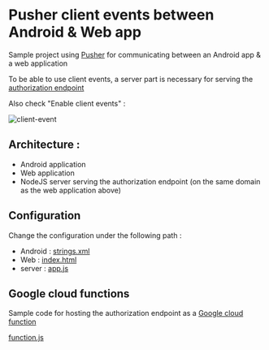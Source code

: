 # Pusher client events between Android & Web app

Sample project using [Pusher](https://pusher.com/) for communicating between an Android app & a web application

To be able to use client events, a server part is necessary for serving the [authorization endpoint](https://pusher.com/docs/channels/using_channels/events#triggering-client-events)

Also check "Enable client events" :

![client-event](https://user-images.githubusercontent.com/5183022/59983827-1eb9e880-9624-11e9-9aee-7f3bc8bbce7d.png)

## Architecture : 

* Android application
* Web application
* NodeJS server serving the authorization endpoint (on the same domain as the web application above)

## Configuration

Change the configuration under the following path :

* Android : [strings.xml](https://github.com/bertrandmartel/pusher-client-events/blob/master/android/app/src/main/res/values/strings.xml)
* Web : [index.html](https://github.com/bertrandmartel/pusher-client-events/blob/master/web/public/index.html)
* server : [app.js](https://github.com/bertrandmartel/pusher-client-events/blob/master/web/app.js) 

## Google cloud functions

Sample code for hosting the authorization endpoint as a [Google cloud function](https://cloud.google.com/functions/) 

[function.js](https://github.com/bertrandmartel/pusher-client-events/tree/master/web/function.js)